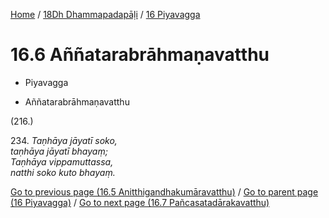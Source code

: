 
[Home](/) / [18Dh Dhammapadapāḷi](...md) / [16 Piyavagga](../18Dh/16.md)

# 16.6 Aññatarabrāhmaṇavatthu

* Piyavagga

* Aññatarabrāhmaṇavatthu

(216.)

234\. _Taṇhāya jāyatī soko,_  
_taṇhāya jāyatī bhayaṃ;_  
_Taṇhāya vippamuttassa,_  
_natthi soko kuto bhayaṃ._  


[Go to previous page (16.5 Anitthigandhakumāravatthu)](16.5.md) / [Go to parent page (16 Piyavagga)](../18Dh/16.md) / [Go to next page (16.7 Pañcasatadārakavatthu)](16.7.md)


